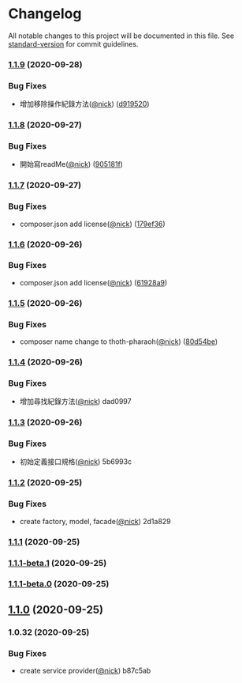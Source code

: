 # Changelog

All notable changes to this project will be documented in this file. See [standard-version](https://github.com/conventional-changelog/standard-version) for commit guidelines.

### [1.1.9](https://github.com/castion2293/operation-record/compare/v1.1.8...v1.1.9) (2020-09-28)


### Bug Fixes

* 增加移除操作紀錄方法([@nick](https://github.com/nick)) ([d919520](https://github.com/castion2293/operation-record/commit/d919520845cd88697e7f2b94c591ef0b77332abc))

### [1.1.8](https://github.com/castion2293/operation-record/compare/v1.1.7...v1.1.8) (2020-09-27)


### Bug Fixes

* 開始寫readMe([@nick](https://github.com/nick)) ([905181f](https://github.com/castion2293/operation-record/commit/905181fb2fa0b0ce31f2a2f01f9d08524f545c25))

### [1.1.7](https://github.com/castion2293/operation-record/compare/v1.1.6...v1.1.7) (2020-09-27)


### Bug Fixes

* composer.json add license([@nick](https://github.com/nick)) ([179ef36](https://github.com/castion2293/operation-record/commit/179ef3657e77a8f34217bf9dc653d8f9dc357f7f))

### [1.1.6](https://github.com/castion2293/operation-record/compare/v1.1.5...v1.1.6) (2020-09-26)


### Bug Fixes

* composer.json add license([@nick](https://github.com/nick)) ([61928a9](https://github.com/castion2293/operation-record/commit/61928a9ba7a7bf6f767c2713aa308440e6d8a8cd))

### [1.1.5](https://github.com/castion2293/operation-record/compare/v1.1.4...v1.1.5) (2020-09-26)


### Bug Fixes

* composer name change to thoth-pharaoh([@nick](https://github.com/nick)) ([80d54be](https://github.com/castion2293/operation-record/commit/80d54bece4fe7a87153cd7771416530d99d9669f))

### [1.1.4](///compare/v1.1.3...v1.1.4) (2020-09-26)


### Bug Fixes

* 增加尋找紀錄方法([@nick](undefined/nick)) dad0997

### [1.1.3](///compare/v1.1.2...v1.1.3) (2020-09-26)


### Bug Fixes

* 初始定義接口規格([@nick](undefined/nick)) 5b6993c

### [1.1.2](///compare/v1.1.1...v1.1.2) (2020-09-25)


### Bug Fixes

* create factory, model, facade([@nick](undefined/nick)) 2d1a829

### [1.1.1](///compare/v1.1.1-beta.1...v1.1.1) (2020-09-25)

### [1.1.1-beta.1](///compare/v1.1.1-beta.0...v1.1.1-beta.1) (2020-09-25)

### [1.1.1-beta.0](///compare/v1.1.0...v1.1.1-beta.0) (2020-09-25)

## [1.1.0](///compare/v1.0.32...v1.1.0) (2020-09-25)

### 1.0.32 (2020-09-25)


### Bug Fixes

* create service provider([@nick](undefined/nick)) b87c5ab
